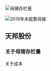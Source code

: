 ![母猪存栏量](http://n.sinaimg.cn/spider2020310/262/w650h412/20200310/dd68-iqrhckn1253578.jpg)

![2019年末能繁母猪](http://n.sinaimg.cn/translate/57/w650h207/20200310/2e27-iqrhckn1254521.jpg)

## 天邦股份

### 关于母猪存栏量

关于成本
